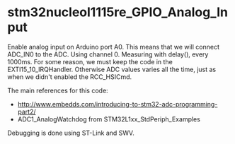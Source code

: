 # stm32nucleol1115re_GPIO_Analog_Input
Enable analog input on Arduino port A0. This means that we will
connect ADC_IN0 to the ADC. Using channel 0. Measuring with delay(),
every 1000ms. For some reason, we must keep the code in the
EXTI15_10_IRQHandler. Otherwise ADC values varies all the time, just as
when we didn't enabled the RCC_HSICmd.

The main references for this code:
- http://www.embedds.com/introducing-to-stm32-adc-programming-part2/
- ADC1_AnalogWatchdog from STM32L1xx_StdPeriph_Examples

Debugging is done using ST-Link and SWV.
